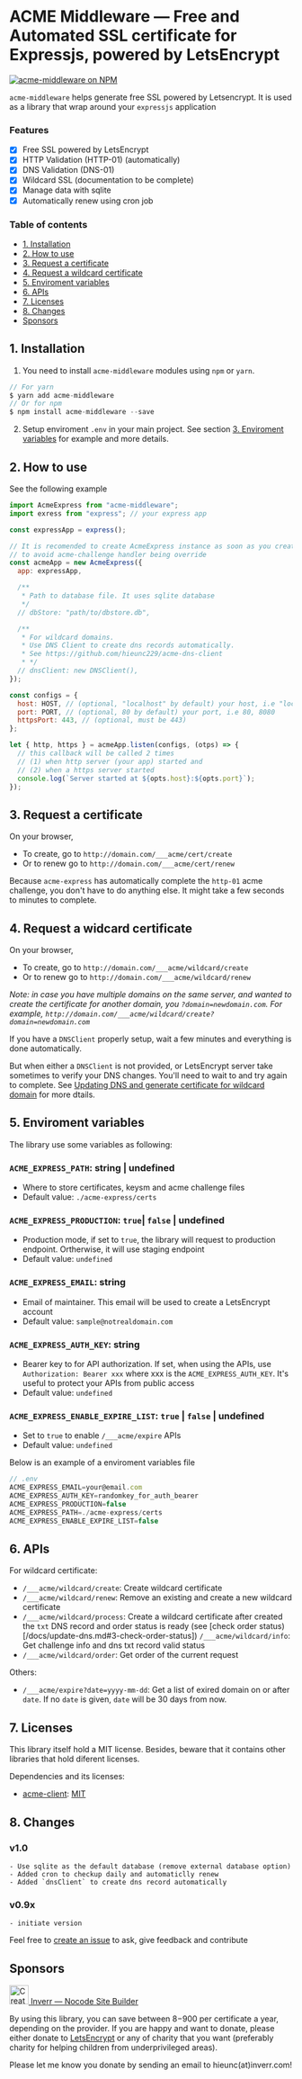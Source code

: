 # ACME Middleware — Free and Automated SSL certificate for Expressjs, powered by LetsEncrypt

<a href="https://www.npmjs.com/package/acme-middleware" target="_blank">
<img src="https://img.shields.io/npm/v/acme-middleware" alt="acme-middleware on NPM" />
</a>

`acme-middleware` helps generate free SSL powered by Letsencrypt.
It is used as a library that wrap around your `expressjs` application

### Features

- [x] Free SSL powered by LetsEncrypt
- [x] HTTP Validation (HTTP-01) (automatically)
- [x] DNS Validation (DNS-01)
- [x] Wildcard SSL (documentation to be complete)
- [x] Manage data with sqlite
- [x] Automatically renew using cron job

### Table of contents

- [1. Installation](#1-installation)
- [2. How to use](#2-how-to-use)
- [3. Request a certificate](#3-request-a-certificate)
- [4. Request a wildcard certificate](#4-request-wildcard-certificate)
- [5. Enviroment variables](#5-enviroment-variables)
- [6. APIs](#6-apis)
- [7. Licenses](#7-apis)
- [8. Changes](#8-changes)
- [Sponsors](#sponsors)

## 1. Installation

1. You need to install `acme-middleware` modules using `npm` or `yarn`.

```js
// For yarn
$ yarn add acme-middleware
// Or for npm
$ npm install acme-middleware --save
```

2. Setup enviroment `.env` in your main project. See section [3. Enviroment variables](#3-enviroment-variables) for example and more details.


## 2. How to use

See the following example

```js
import AcmeExpress from "acme-middleware";
import exress from "express"; // your express app

const expressApp = express();

// It is recomended to create AcmeExpress instance as soon as you create your express app
// to avoid acme-challenge handler being override
const acmeApp = new AcmeExpress({
  app: expressApp,

  /**
   * Path to database file. It uses sqlite database
   */
  // dbStore: "path/to/dbstore.db",

  /**
   * For wildcard domains.
   * Use DNS Client to create dns records automatically.
   * See https://github.com/hieunc229/acme-dns-client
   * */
  // dnsClient: new DNSClient(),
});

const configs = {
  host: HOST, // (optional, "localhost" by default) your host, i.e "localhost", "0.0.0.0"
  port: PORT, // (optional, 80 by default) your port, i.e 80, 8080
  httpsPort: 443, // (optional, must be 443)
};

let { http, https } = acmeApp.listen(configs, (otps) => {
  // this callback will be called 2 times
  // (1) when http server (your app) started and
  // (2) when a https server started
  console.log(`Server started at ${opts.host}:${opts.port}`);
});
```


## 3. Request a certificate

On your browser,

- To create, go to `http://domain.com/___acme/cert/create`
- Or to renew go to `http://domain.com/___acme/cert/renew`

Because `acme-express` has automatically complete the `http-01` acme challenge, you don't have to do anything else. It might take a few seconds to minutes to complete.


## 4. Request a widcard certificate

On your browser,

- To create, go to `http://domain.com/___acme/wildcard/create`
- Or to renew go to `http://domain.com/___acme/wildcard/renew`

_Note: in case you have multiple domains on the same server, and wanted to create the certificate for another domain, you `?domain=newdomain.com`. For example, `http://domain.com/___acme/wildcard/create?domain=newdomain.com`_

If you have a `DNSClient` properly setup, wait a few minutes and everything is done automatically.

But when either a `DNSClient` is not provided, or LetsEncrypt server take sometimes to verify your DNS changes. You'll need to wait to and try again to complete. See [Updating DNS and generate certificate for wildcard domain](/docs/update-dns.md) for more dtails.


## 5. Enviroment variables

The library use some variables as following:

### `ACME_EXPRESS_PATH`: string | undefined

- Where to store certificates, keysm and acme challenge files
- Default value: `./acme-express/certs`

### `ACME_EXPRESS_PRODUCTION`: `true`| `false` | undefined

- Production mode, if set to `true`, the library will request to production endpoint. Ortherwise, it will use staging endpoint
- Default value: `undefined`

### `ACME_EXPRESS_EMAIL`: string

- Email of maintainer. This email will be used to create a LetsEncrypt account
- Default value: `sample@notrealdomain.com`

### `ACME_EXPRESS_AUTH_KEY`: string

- Bearer key to for API authorization. If set, when using the APIs, use `Authorization: Bearer xxx` where xxx is the `ACME_EXPRESS_AUTH_KEY`. It's useful to protect your APIs from public access
- Default value: `undefined`

### `ACME_EXPRESS_ENABLE_EXPIRE_LIST`: `true` | `false` | undefined

- Set to `true` to enable `/___acme/expire` APIs
- Default value: `undefined`

Below is an example of a enviroment variables file

```js
// .env
ACME_EXPRESS_EMAIL=your@email.com
ACME_EXPRESS_AUTH_KEY=randomkey_for_auth_bearer
ACME_EXPRESS_PRODUCTION=false
ACME_EXPRESS_PATH=./acme-express/certs
ACME_EXPRESS_ENABLE_EXPIRE_LIST=false 
```


## 6. APIs

For wildcard certificate:

- `/___acme/wildcard/create`: Create wildcard certificate
- `/___acme/wildcard/renew`: Remove an existing and create a new wildcard certificate
- `/___acme/wildcard/process`: Create a wildcard certificate after created the `txt` DNS record and order status is ready (see [check order status)[/docs/update-dns.md#3-check-order-status])
  `/___acme/wildcard/info`: Get challenge info and dns txt record valid status
- `/___acme/wildcard/order`: Get order of the current request

Others:

- `/___acme/expire?date=yyyy-mm-dd`: Get a list of exired domain on or after `date`. If no `date` is given, `date` will be 30 days from now.

## 7. Licenses

This library itself hold a MIT license. Besides, beware that it contains other libraries that hold diferent licenses.

Dependencies and its licenses:

- [acme-client](https://github.com/publishlab/node-acme-client): [MIT](https://github.com/publishlab/node-acme-client/blob/master/LICENSE)

## 8. Changes

### v1.0

    - Use sqlite as the default database (remove external database option)
    - Added cron to checkup daily and automaticlly renew
    - Added `dnsClient` to create dns record automatically

### v0.9x

    - initiate version

Feel free to [create an issue](https://github.com/hieunc229/acme-middleware/issues/new) to ask, give feedback and contribute

##  Sponsors

<a href="https://inverr.com" target="_blank">
<img height="34" width="34" src="https://inverr.com/logo.svg" alt="Create a website with Inverr" />
Inverr — Nocode Site Builder
</a>

By using this library, you can save between $8-$900 per certificate a year, depending on the provider. If you are happy and want to donate, please either donate to [LetsEncrypt](https://letsencrypt.org/donate/) or any of charity that you want (preferably charity for helping children from underprivileged areas).

Please let me know you donate by sending an email to hieunc(at)inverr.com!
